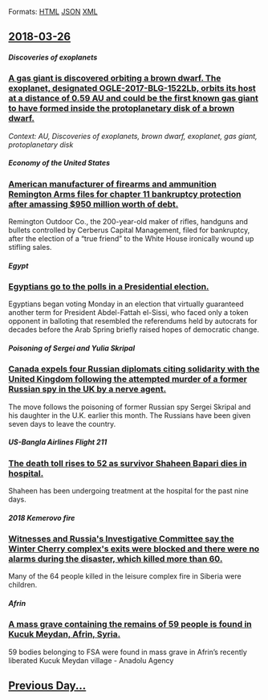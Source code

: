 
Formats: [HTML](2018/03/26/index.html)  [JSON](2018/03/26/index.json)  [XML](2018/03/26/index.xml)  

## [2018-03-26](/news/2018/03/26/index.md)

##### Discoveries of exoplanets
### [A gas giant is discovered orbiting a brown dwarf. The exoplanet, designated OGLE-2017-BLG-1522Lb, orbits its host at a distance of 0.59 AU and could be the first known gas giant to have formed inside the protoplanetary disk of a brown dwarf. ](/news/2018/03/26/a-gas-giant-is-discovered-orbiting-a-brown-dwarf-the-exoplanet-designated-ogle-2017-blg-1522lb-orbits-its-host-at-a-distance-of-0-59-au-a.md)
_Context: AU, Discoveries of exoplanets, brown dwarf, exoplanet, gas giant, protoplanetary disk_

##### Economy of the United States
### [American manufacturer of firearms and ammunition Remington Arms files for chapter 11 bankruptcy protection after amassing $950 million worth of debt. ](/news/2018/03/26/american-manufacturer-of-firearms-and-ammunition-remington-arms-files-for-chapter-11-bankruptcy-protection-after-amassing-950-million-worth.md)
Remington Outdoor Co., the 200-year-old maker of rifles, handguns and bullets controlled by Cerberus Capital Management, filed for bankruptcy, after the election of a “true friend” to the White House ironically wound up stifling sales.

##### Egypt
### [Egyptians go to the polls in a Presidential election. ](/news/2018/03/26/egyptians-go-to-the-polls-in-a-presidential-election.md)
Egyptians began voting Monday in an election that virtually guaranteed another term for President Abdel-Fattah el-Sissi, who faced only a token opponent in balloting that resembled the referendums held by autocrats for decades before the Arab Spring briefly raised hopes of democratic change.

##### Poisoning of Sergei and Yulia Skripal
### [Canada expels four Russian diplomats citing solidarity with the United Kingdom following the attempted murder of a former Russian spy in the UK by a nerve agent. ](/news/2018/03/26/canada-expels-four-russian-diplomats-citing-solidarity-with-the-united-kingdom-following-the-attempted-murder-of-a-former-russian-spy-in-the.md)
The move follows the poisoning of former Russian spy Sergei Skripal and his daughter in the U.K. earlier this month. The Russians have been given seven days to leave the country.

##### US-Bangla Airlines Flight 211
### [The death toll rises to 52 as survivor Shaheen Bapari dies in hospital. ](/news/2018/03/26/the-death-toll-rises-to-52-as-survivor-shaheen-bapari-dies-in-hospital.md)
Shaheen has been undergoing treatment at the hospital for the past nine days.

##### 2018 Kemerovo fire
### [Witnesses and Russia's Investigative Committee say the Winter Cherry complex's exits were blocked and there were no alarms during the disaster, which killed more than 60. ](/news/2018/03/26/witnesses-and-russia-s-investigative-committee-say-the-winter-cherry-complex-s-exits-were-blocked-and-there-were-no-alarms-during-the-disast.md)
Many of the 64 people killed in the leisure complex fire in Siberia were children.

##### Afrin
### [A mass grave containing the remains of 59 people is found in Kucuk Meydan, Afrin, Syria. ](/news/2018/03/26/a-mass-grave-containing-the-remains-of-59-people-is-found-in-kucuk-meydan-afrin-syria.md)
59 bodies belonging to FSA were found in mass grave in Afrin’s recently liberated Kucuk Meydan village - Anadolu Agency

## [Previous Day...](/news/2018/03/25/index.md)

